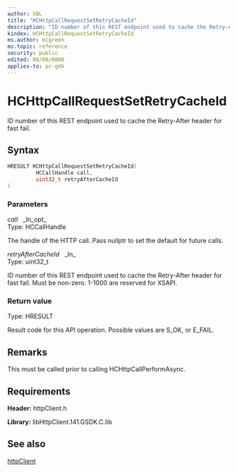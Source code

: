 ```yaml
---
author: XBL
title: "HCHttpCallRequestSetRetryCacheId"
description: "ID number of this REST endpoint used to cache the Retry-After header for fast fail."
kindex: HCHttpCallRequestSetRetryCacheId
ms.author: migreen
ms.topic: reference
security: public
edited: 00/00/0000
applies-to: pc-gdk
---
```


# HCHttpCallRequestSetRetryCacheId  

ID number of this REST endpoint used to cache the Retry-After header for fast fail.  

## Syntax  
  
```cpp
HRESULT HCHttpCallRequestSetRetryCacheId(  
         HCCallHandle call,  
         uint32_t retryAfterCacheId  
)  
```  
  
### Parameters  
  
*call* &nbsp;&nbsp;\_In\_opt\_  
Type: HCCallHandle  
  
The handle of the HTTP call. Pass nullptr to set the default for future calls.  
  
*retryAfterCacheId* &nbsp;&nbsp;\_In\_  
Type: uint32_t  
  
ID number of this REST endpoint used to cache the Retry-After header for fast fail. Must be non-zero. 1-1000 are reserved for XSAPI.  
  
  
### Return value  
Type: HRESULT
  
Result code for this API operation. Possible values are S_OK, or E_FAIL.
  
## Remarks  
  
This must be called prior to calling HCHttpCallPerformAsync.
  
## Requirements  
  
**Header:** httpClient.h
  
**Library:** libHttpClient.141.GSDK.C.lib
  
## See also  
[httpClient](../httpclient_members.md)  
  
  
